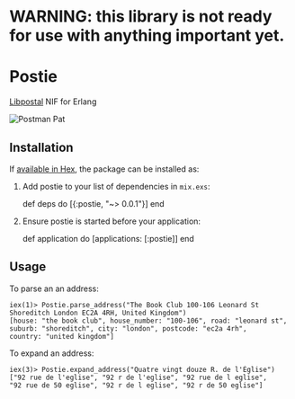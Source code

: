 # WARNING: this library is not ready for use with anything important yet.

# Postie

[Libpostal](https://github.com/openvenues/libpostal) NIF for Erlang

![Postman Pat](http://i.imgur.com/0P0Fe1F.gif)

## Installation

If [available in Hex](https://hex.pm/docs/publish), the package can be installed as:

  1. Add postie to your list of dependencies in `mix.exs`:

        def deps do
          [{:postie, "~> 0.0.1"}]
        end

  2. Ensure postie is started before your application:

        def application do
          [applications: [:postie]]
        end

## Usage

To parse an an address:

    iex(1)> Postie.parse_address("The Book Club 100-106 Leonard St Shoreditch London EC2A 4RH, United Kingdom")
    [house: "the book club", house_number: "100-106", road: "leonard st",
    suburb: "shoreditch", city: "london", postcode: "ec2a 4rh",
    country: "united kingdom"]
    
To expand an address:

    iex(3)> Postie.expand_address("Quatre vingt douze R. de l'Église")
    ["92 rue de l'eglise", "92 r de l'eglise", "92 rue de l eglise",
    "92 rue de 50 eglise", "92 r de l eglise", "92 r de 50 eglise"]
